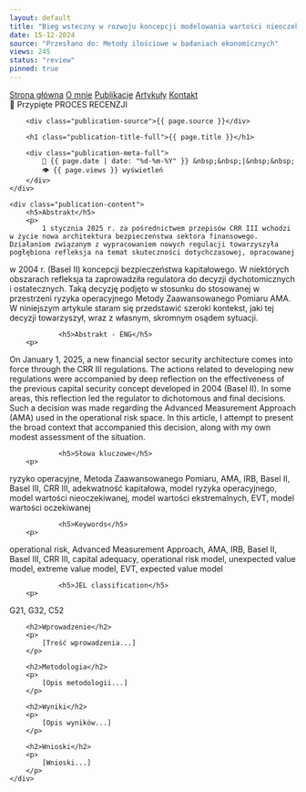 ```yaml
---
layout: default
title: "Bieg wsteczny w rozwoju koncepcji modelowania wartości nieoczekiwanej w sektorze finansowym na przykładzie decyzji o wycofaniu frameworku AMA w ryzyku operacyjnym"
date: 15-12-2024
source: "Przesłano do: Metody ilościowe w badaniach ekonomicznych"
views: 245
status: "review"
pinned: true
---
```

<div id="myMenu">
  <a href="/" class="menu-option">Strona główna</a>
  <a href="/about" class="menu-option">O mnie</a>
  <a href="/publications" class="menu-option">Publikacje</a>
  <a href="/articles" class="menu-option">Artykuły</a>
  <a href="/contact" class="menu-option">Kontakt</a>
</div>

<div class="square"></div>
<div class="square1"></div>
<div class="square2"></div>
<div class="square-big"></div>

<div class="publication-full">
    <div class="publication-header">
        <span class="publication-pin">📌 Przypięte</span>
        <span class="publication-status status-review">PROCES RECENZJI</span>
        
        <div class="publication-source">{{ page.source }}</div>
        
        <h1 class="publication-title-full">{{ page.title }}</h1>
        
        <div class="publication-meta-full">
            📅 {{ page.date | date: "%d-%m-%Y" }} &nbsp;&nbsp;|&nbsp;&nbsp; 
            👁️ {{ page.views }} wyświetleń
        </div>
    </div>

    <div class="publication-content">
        <h5>Abstrakt</h5>
        <p>
            1 stycznia 2025 r. za pośrednictwem przepisów CRR III wchodzi w życie nowa architektura bezpieczeństwa sektora finansowego. Działaniom związanym z wypracowaniem nowych regulacji towarzyszyła pogłębiona refleksja na temat skuteczności dotychczasowej, opracowanej 
w 2004 r. (Basel II) koncepcji bezpieczeństwa kapitałowego. W niektórych obszarach refleksja ta zaprowadziła regulatora do decyzji dychotomicznych 
i ostatecznych. Taką decyzję podjęto w stosunku do stosowanej w przestrzeni ryzyka operacyjnego Metody Zaawansowanego Pomiaru AMA. 
W niniejszym artykule staram się przedstawić szeroki kontekst, jaki tej decyzji towarzyszył, wraz z własnym, skromnym osądem sytuacji.
        </p>

                <h5>Abstrakt - ENG</h5>
        <p>
On January 1, 2025, a new financial sector security architecture comes into force through the CRR III regulations. The actions related to developing new regulations were accompanied by deep reflection on the effectiveness of the previous capital security concept developed in 2004 (Basel II). In some areas, this reflection led the regulator to dichotomous and final decisions. Such a decision was made regarding the Advanced Measurement Approach (AMA) used in the operational risk space. In this article, I attempt to present the broad context that accompanied this decision, along with my own modest assessment of the situation.
        </p>

                <h5>Słowa kluczowe</h5>
        <p>
ryzyko operacyjne, Metoda Zaawansowanego Pomiaru, AMA, IRB, Basel II, Basel III, CRR III, adekwatność kapitałowa, model ryzyka operacyjnego, model wartości nieoczekiwanej, model wartości ekstremalnych, EVT, model wartości oczekiwanej
        </p>

                <h5>Keywords</h5>
        <p>
operational risk, Advanced Measurement Approach, AMA, IRB, Basel II, Basel III, CRR III, capital adequacy, operational risk model, unexpected value model, extreme value model, EVT, expected value model
        </p>


                <h5>JEL classification</h5>
        <p>
G21, G32, C52
        </p>

        <h2>Wprowadzenie</h2>
        <p>
            [Treść wprowadzenia...]
        </p>

        <h2>Metodologia</h2>
        <p>
            [Opis metodologii...]
        </p>
        
        <h2>Wyniki</h2>
        <p>
            [Opis wyników...]
        </p>

        <h2>Wnioski</h2>
        <p>
            [Wnioski...]
        </p>
    </div>
</div>
